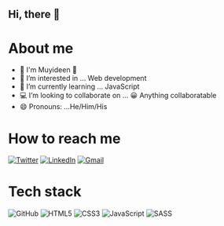 ##   Hi, there 👋
#    About me
- 💞️ I'm Muyideen :man:
- 👀 I’m interested in ... Web development
- 🌱 I’m currently learning ... JavaScript
- :computer: I’m looking to collaborate on ... :grinning: Anything collaboratable
- :smile: Pronouns: ...He/Him/His
# How to reach me
[![Twitter](https://img.shields.io/badge/Twitter-%231DA1F2.svg?style=for-the-badge&logo=Twitter&logoColor=white)](https://https://twitter.com/KazeemMuyideen/) [![LinkedIn](https://img.shields.io/badge/linkedin-%230077B5.svg?style=for-the-badge&logo=linkedin&logoColor=white)](https://www.linkedin.com/in/kazeem-muyideen-9301a1173/)  [![Gmail](https://img.shields.io/badge/Gmail-D14836?style=for-the-badge&logo=gmail&logoColor=white)](https;//kazeemmuyideen@gmail.com)




# Tech stack
![GitHub](https://img.shields.io/badge/github-%23121011.svg?style=for-the-badge&logo=github&logoColor=white) 	![HTML5](https://img.shields.io/badge/html5-%23E34F26.svg?style=for-the-badge&logo=html5&logoColor=white) ![CSS3](https://img.shields.io/badge/css3-%231572B6.svg?style=for-the-badge&logo=css3&logoColor=white) ![JavaScript](https://img.shields.io/badge/javascript-%23323330.svg?style=for-the-badge&logo=javascript&logoColor=%23F7DF1E) ![SASS](https://img.shields.io/badge/SASS-hotpink.svg?style=for-the-badge&logo=SASS&logoColor=white)



